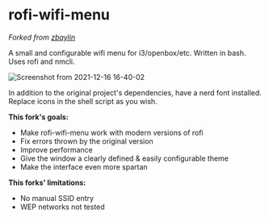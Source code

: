 # rofi-wifi-menu
*Forked from [zbaylin](https://github.com/zbaylin/rofi-wifi-menu)*

A small and configurable wifi menu for i3/openbox/etc. Written in bash. Uses rofi and nmcli.

![Screenshot from 2021-12-16 16-40-02](https://user-images.githubusercontent.com/91982627/146453094-f07a3c2a-77ce-41e9-853e-d9809f0a1810.png)

In addition to the original project's dependencies, have a nerd font installed. Replace icons in the shell script as you wish.

**This fork's goals:**
* Make rofi-wifi-menu work with modern versions of rofi
* Fix errors thrown by the original version
* Improve performance
* Give the window a clearly defined & easily configurable theme
* Make the interface even more spartan

**This forks' limitations:**
* No manual SSID entry
* WEP networks not tested
